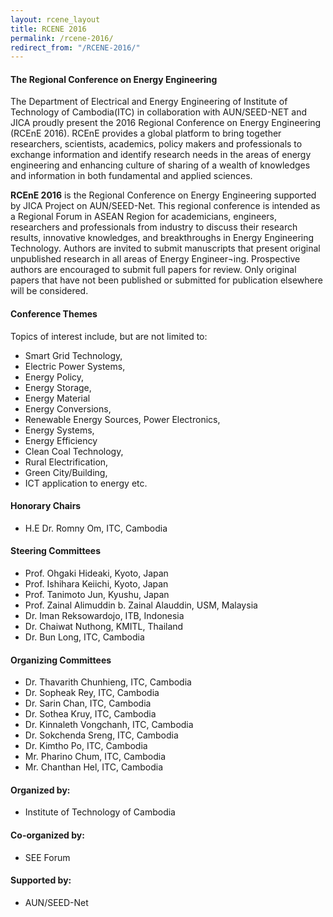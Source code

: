 ```yaml
---
layout: rcene_layout
title: RCENE 2016
permalink: /rcene-2016/
redirect_from: "/RCENE-2016/"
---
```


#### The Regional Conference on Energy Engineering

The Department of Electrical and Energy Engineering of Institute of Technology of Cambodia(ITC) in collaboration with AUN/SEED-NET and JICA proudly present the 2016 Regional Conference on Energy Engineering (RCEnE 2016). RCEnE provides a global platform to bring together researchers, scientists, academics, policy makers and professionals to exchange information and identify research needs in the areas of energy engineering and enhancing culture of sharing of a wealth of knowledges and information in both fundamental and applied sciences.

**RCEnE 2016** is the Regional Conference on Energy Engineering supported by JICA Project on AUN/SEED-Net. This regional conference is intended as a Regional Forum in ASEAN Region for academicians, engineers, researchers and professionals from industry to discuss their research results, innovative knowledges, and breakthroughs in Energy Engineering Technology.
Authors are invited to submit manuscripts that present original unpublished research in all areas of Energy Engineer¬ing. Prospective authors are encouraged to submit full papers for review. Only original papers that have not been published or submitted for publication elsewhere will be considered.

#### Conference Themes

Topics of interest include, but are not limited to:

-	Smart Grid Technology,
-	Electric Power Systems,
-	Energy Policy,
-	Energy Storage,
-	Energy Material
-	Energy Conversions,
-	Renewable Energy Sources, Power Electronics,
-	Energy Systems,
-	Energy Efficiency
-	Clean Coal Technology,
-	Rural Electrification,
-	Green City/Building,
-	ICT application to energy etc.


#### Honorary Chairs

- H.E Dr. Romny Om, ITC, Cambodia

#### Steering Committees
- Prof. Ohgaki Hideaki, Kyoto, Japan
- Prof. Ishihara Keiichi, Kyoto, Japan
- Prof. Tanimoto Jun, Kyushu, Japan
- Prof. Zainal Alimuddin b. Zainal Alauddin, USM, Malaysia
- Dr. Iman Reksowardojo, ITB, Indonesia
- Dr. Chaiwat Nuthong, KMITL, Thailand
- Dr. Bun Long, ITC, Cambodia

#### Organizing Committees
- Dr. Thavarith Chunhieng, ITC, Cambodia
- Dr. Sopheak Rey, ITC, Cambodia
- Dr. Sarin Chan, ITC, Cambodia
- Dr. Sothea Kruy, ITC, Cambodia
- Dr. Kinnaleth Vongchanh, ITC, Cambodia
- Dr. Sokchenda Sreng, ITC, Cambodia
- Dr. Kimtho Po, ITC, Cambodia
- Mr. Pharino Chum, ITC, Cambodia
- Mr. Chanthan Hel, ITC, Cambodia

#### Organized by:

- Institute of Technology of Cambodia

#### Co-organized by:

- SEE Forum

#### Supported by:

- AUN/SEED-Net

